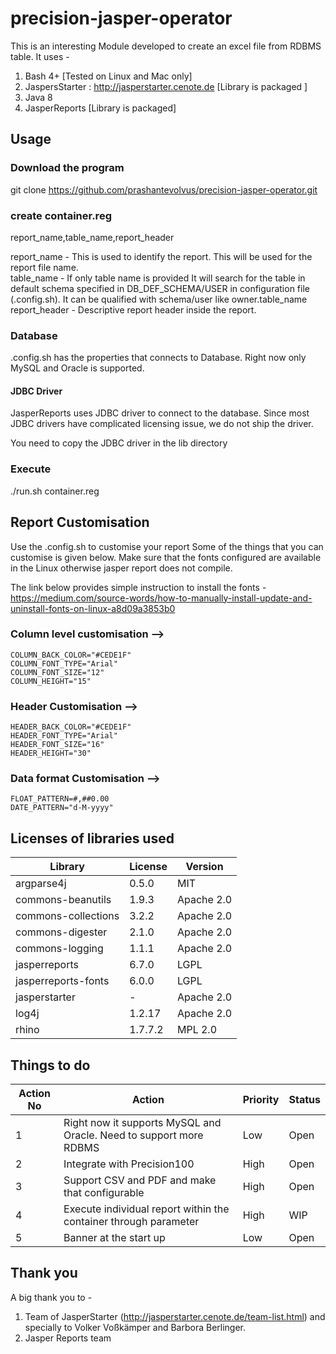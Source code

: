 # precision-jasper-operator
This is an interesting Module developed to create an excel file from RDBMS table.
It uses -
1) Bash 4+ [Tested on Linux and Mac only]
2) JaspersStarter : http://jasperstarter.cenote.de [Library is packaged ]
3) Java 8
4) JasperReports [Library is packaged]

## Usage
### Download the program
git clone https://github.com/prashantevolvus/precision-jasper-operator.git
### create container.reg
report_name,table_name,report_header

report_name - This is used to identify the report. This will be used for the  report file name.  
table_name - If only table name is provided It will search for the table in default schema specified in DB_DEF_SCHEMA/USER in configuration file (.config.sh).
It can be qualified with schema/user like owner.table_name\
report_header - Descriptive report header inside the report.

### Database
.config.sh has the properties that connects to Database.
Right now only MySQL and Oracle is supported.
#### JDBC Driver
JasperReports uses JDBC driver to connect to the database. Since most JDBC drivers have complicated licensing issue, we do not ship the driver.

You need to copy the JDBC driver in the lib directory

### Execute
./run.sh container.reg





## Report Customisation
Use the .config.sh to customise your report
Some of the things that you can customise is given below.
Make sure that the fonts configured are available in the Linux otherwise jasper report does not compile.

The link below provides simple instruction to install the fonts -
https://medium.com/source-words/how-to-manually-install-update-and-uninstall-fonts-on-linux-a8d09a3853b0


### Column level customisation -->
```
COLUMN_BACK_COLOR="#CEDE1F"
COLUMN_FONT_TYPE="Arial"
COLUMN_FONT_SIZE="12"
COLUMN_HEIGHT="15"
```
### Header Customisation -->
```
HEADER_BACK_COLOR="#CEDE1F"
HEADER_FONT_TYPE="Arial"
HEADER_FONT_SIZE="16"
HEADER_HEIGHT="30"
```
### Data format Customisation -->
```
FLOAT_PATTERN=#,##0.00
DATE_PATTERN="d-M-yyyy"
```
## Licenses of libraries used
|Library|License|Version|
|-------|-------|-------|
|argparse4j|0.5.0|MIT|
|commons-beanutils|1.9.3|Apache 2.0|
|commons-collections|3.2.2|Apache 2.0|
|commons-digester|2.1.0|Apache 2.0|
|commons-logging|1.1.1|Apache 2.0|
|jasperreports|6.7.0|LGPL|
|jasperreports-fonts|6.0.0|LGPL|
|jasperstarter|-|Apache 2.0|
|log4j|1.2.17|Apache 2.0|
|rhino|1.7.7.2|MPL 2.0|

## Things to do
|Action No|Action|Priority|Status|
|---------|------|--------|------|
|1| Right now it supports MySQL and Oracle. Need to support more RDBMS|Low|Open|
|2| Integrate with Precision100|High|Open|
|3| Support CSV and PDF and make that configurable|High|Open|
|4| Execute individual report within the container through parameter|High|WIP|
|5| Banner at the start up|Low|Open|

## Thank you
A big thank you to -
1) Team of JasperStarter (http://jasperstarter.cenote.de/team-list.html) and specially to Volker Voßkämper and Barbora Berlinger.
2) Jasper Reports team
